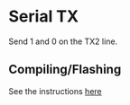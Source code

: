# Serial TX

Send 1 and 0 on the TX2 line.

## Compiling/Flashing
See the instructions [here](../README.md)